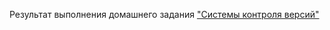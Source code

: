 Результат выполнения домашнего задания ["Системы контроля версий"](https://github.com/netology-code/sysadm-homeworks/blob/devsys10/02-git-01-vcs/README.md)
